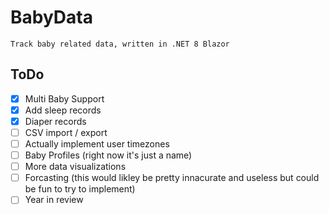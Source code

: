 # BabyData
	Track baby related data, written in .NET 8 Blazor
## ToDo
- [x] Multi Baby Support
- [x] Add sleep records
- [x] Diaper records
- [ ] CSV import / export
- [ ] Actually implement user timezones
- [ ] Baby Profiles (right now it's just a name)
- [ ] More data visualizations
- [ ] Forcasting (this would likley be pretty innacurate and useless but could be fun to try to implement)
- [ ] Year in review 
